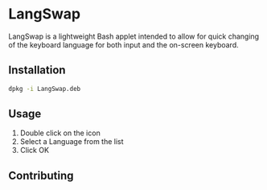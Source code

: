 # LangSwap

LangSwap is a lightweight Bash applet intended to allow for quick changing of the keyboard language for both input and the on-screen keyboard. 

## Installation


```bash
dpkg -i LangSwap.deb
```

## Usage

1. Double click on the icon
2. Select a Language from the list
3. Click OK
   
## Contributing
